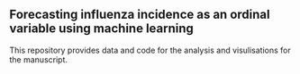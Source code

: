 ## Forecasting influenza incidence as an ordinal variable using machine learning

This repository provides data and code for the analysis and visulisations for the manuscript.
